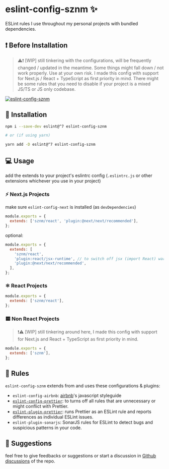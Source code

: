 # eslint-config-sznm ✨

ESLint rules I use throughout my personal projects with bundled dependencies.

## ❗ Before Installation

> ⚠️❗ [WIP] still tinkering with the configurations, will be frequently changed / updated in the meantime. Some things might fall down / not work properly. Use at your own risk. I made this config with support for Next.js / React + TypeScript as first priority in mind. There might be some rules that you need to disable if your project is a mixed JS/TS or JS only codebase.

[![eslint-config-sznm](https://socialify.git.ci/sozonome/eslint-config-sznm/image?description=1&descriptionEditable=sozonome%27s%20personal%20ESLint%20configs&font=Inter&logo=https%3A%2F%2Feslint.org%2Fassets%2Fimg%2Ffavicon.512x512.png&owner=1&pattern=Solid&stargazers=1&theme=Dark)](https://npmjs.com/package/eslint-config-sznm)

## 🔧 Installation

```bash
npm i --save-dev eslint@^7 eslint-config-sznm

# or (if using yarn)

yarn add -D eslint@^7 eslint-config-sznm
```

## :computer: Usage

add the extends to your project's eslintrc config
(`.eslintrc.js` or other extensions whichever you use in your project)

### ⚡ Next.js Projects

make sure `eslint-config-next` is installed (as `devDependencies`)

```js
module.exports = {
  extends: ['sznm/react', 'plugin:@next/next/recommended'],
};
```

optional:

```js
module.exports = {
  extends: [
    'sznm/react',
    'plugin:react/jsx-runtime', // to switch off jsx (import React) warning
    'plugin:@next/next/recommended',
  ],
};
```

### ⚛️ React Projects

```js
module.exports = {
  extends: ['sznm/react'],
};
```

### 🟨 Non React Projects

> ❗⚠️ [WIP] still tinkering around here, I made this config with support for Next.js and React + TypeScript as first priority in mind.

```js
module.exports = {
  extends: ['sznm'],
};
```

## 🐣 Rules

`eslint-config-sznm` extends from and uses these configurations & plugins:
- `eslint-config-airbnb`: [airbnb](https://airbnb.io/projects/javascript/)'s javascript styleguide
- [`eslint-config-prettier`](https://github.com/prettier/eslint-config-prettier#readme): to turns off all rules that are unnecessary or might conflict with Prettier.
- [`eslint-plugin-prettier`](https://github.com/prettier/eslint-plugin-prettier#readme): runs Prettier as an ESLint rule and reports differences as individual ESLint issues.
- `eslint-plugin-sonarjs`: SonarJS rules for ESLint to detect bugs and suspicious patterns in your code.

## 📣 Suggestions

feel free to give feedbacks or suggestions or start a discussion in [Github discussions](https://github.com/sozonome/eslint-config-sznm/discussions) of the repo.
